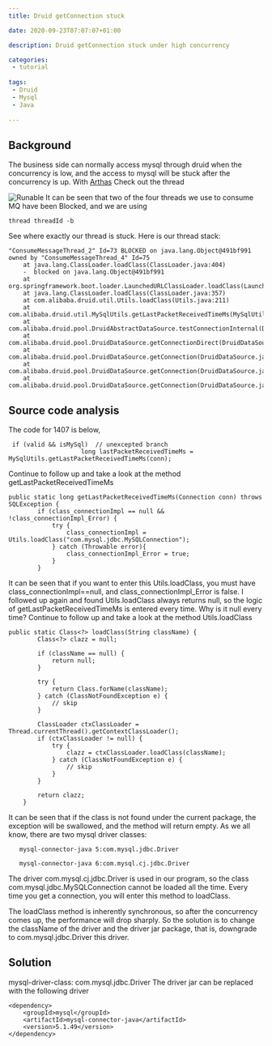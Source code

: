 ```yaml
---
title: Druid getConnection stuck

date: 2020-09-23T07:07:07+01:00

description: Druid getConnection stuck under high concurrency

categories:
 - tutorial  
 
tags:
 - Druid  
 - Mysql  
 - Java  
  
---
```

## Background
  The business side can normally access mysql through druid when the concurrency is low, and the access to mysql will be stuck after the concurrency is up.
  With [Arthas](https://arthas.aliyun.com/doc/en/quick-start.html) Check out the thread
  
  ![Runable](https://lsk569937453.github.io/assets/images/druid-2020-09-23.png)
It can be seen that two of the four threads we use to consume MQ have been Blocked, and we are using
```
thread threadId -b 
```
See where exactly our thread is stuck. Here is our thread stack:
```
"ConsumeMessageThread_2" Id=73 BLOCKED on java.lang.Object@491bf991 owned by "ConsumeMessageThread_4" Id=75
    at java.lang.ClassLoader.loadClass(ClassLoader.java:404)
    -  blocked on java.lang.Object@491bf991
    at org.springframework.boot.loader.LaunchedURLClassLoader.loadClass(LaunchedURLClassLoader.java:93)
    at java.lang.ClassLoader.loadClass(ClassLoader.java:357)
    at com.alibaba.druid.util.Utils.loadClass(Utils.java:211)
    at com.alibaba.druid.util.MySqlUtils.getLastPacketReceivedTimeMs(MySqlUtils.java:351)
    at com.alibaba.druid.pool.DruidAbstractDataSource.testConnectionInternal(DruidAbstractDataSource.java:1407)
    at com.alibaba.druid.pool.DruidDataSource.getConnectionDirect(DruidDataSource.java:1268)
    at com.alibaba.druid.pool.DruidDataSource.getConnection(DruidDataSource.java:1235)
    at com.alibaba.druid.pool.DruidDataSource.getConnection(DruidDataSource.java:1225)
    at com.alibaba.druid.pool.DruidDataSource.getConnection(DruidDataSource.java:90)
```
## Source code analysis
The code for 1407 is below,

```
 if (valid && isMySql)  // unexcepted branch
                    long lastPacketReceivedTimeMs = MySqlUtils.getLastPacketReceivedTimeMs(conn);
```
Continue to follow up and take a look at the method getLastPacketReceivedTimeMs
```
public static long getLastPacketReceivedTimeMs(Connection conn) throws SQLException {
        if (class_connectionImpl == null && !class_connectionImpl_Error) {
            try {
                class_connectionImpl = Utils.loadClass("com.mysql.jdbc.MySQLConnection");
            } catch (Throwable error){
                class_connectionImpl_Error = true;
            }
        }
```

It can be seen that if you want to enter this Utils.loadClass, you must have class_connectionImpl==null, and class_connectionImpl_Error is false. I followed up again and found  Utils.loadClass always returns null, so the logic of getLastPacketReceivedTimeMs is entered every time. Why is it null every time?
Continue to follow up and take a look at the method Utils.loadClass
```
public static Class<?> loadClass(String className) {
        Class<?> clazz = null;

        if (className == null) {
            return null;
        }

        try {
            return Class.forName(className);
        } catch (ClassNotFoundException e) {
            // skip
        }

        ClassLoader ctxClassLoader = Thread.currentThread().getContextClassLoader();
        if (ctxClassLoader != null) {
            try {
                clazz = ctxClassLoader.loadClass(className);
            } catch (ClassNotFoundException e) {
                // skip
            }
        }

        return clazz;
    }
```
It can be seen that if the class is not found under the current package, the exception will be swallowed, and the method will return empty. As we all know, there are two mysql driver classes:

```
   mysql-connector-java 5:com.mysql.jdbc.Driver   
   
   mysql-connector-java 6:com.mysql.cj.jdbc.Driver  
```
The driver com.mysql.cj.jdbc.Driver is used in our program, so the class com.mysql.jdbc.MySQLConnection cannot be loaded all the time. Every time you get a connection, you will enter this method to loadClass.

The loadClass method is inherently synchronous, so after the concurrency comes up, the performance will drop sharply. So the solution is to change the className of the driver and the driver jar package, that is, downgrade to com.mysql.jdbc.Driver
this driver.


## Solution
mysql-driver-class: com.mysql.jdbc.Driver 
The driver jar can be replaced with the following driver
```
<dependency>
	<groupId>mysql</groupId>
    <artifactId>mysql-connector-java</artifactId>
	<version>5.1.49</version>
</dependency>
```